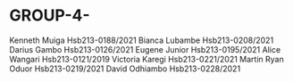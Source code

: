 # GROUP-4-
Kenneth Muiga Hsb213-0188/2021
Bianca Lubambe Hsb213-0208/2021
Darius Gambo   Hsb213-0126/2021
Eugene Junior  Hsb213-0195/2021
Alice Wangari Hsb213-0121/2019
Victoria Karegi Hsb213-0221/2021
Martin Ryan Oduor Hsb213-0219/2021
David Odhiambo Hsb213-0228/2021
